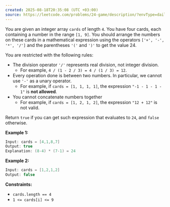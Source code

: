 ```yaml
---
created: 2025-08-18T20:35:08 (UTC +03:00)
source: https://leetcode.com/problems/24-game/description/?envType=daily-question&envId=2025-08-18
---
```

You are given an integer array `cards` of length `4`. You have four cards, each containing a number in the range `[1, 9]`. You should arrange the numbers on these cards in a mathematical expression using the operators `['+', '-', '*', '/']` and the parentheses `'('` and `')'` to get the value 24.

You are restricted with the following rules:

-   The division operator `'/'` represents real division, not integer division.
    -   For example, `4 / (1 - 2 / 3) = 4 / (1 / 3) = 12`.
-   Every operation done is between two numbers. In particular, we cannot use `'-'` as a unary operator.
    -   For example, if `cards = [1, 1, 1, 1]`, the expression `"-1 - 1 - 1 - 1"` is **not allowed**.
-   You cannot concatenate numbers together
    -   For example, if `cards = [1, 2, 1, 2]`, the expression `"12 + 12"` is not valid.

Return `true` if you can get such expression that evaluates to `24`, and `false` otherwise.


**Example 1:**

``` Java
Input: cards = [4,1,8,7]
Output: true
Explanation: (8-4) * (7-1) = 24
```


**Example 2:**

``` Java
Input: cards = [1,2,1,2]
Output: false
```


**Constraints:**

-   `cards.length == 4`
-   `1 <= cards[i] <= 9`
